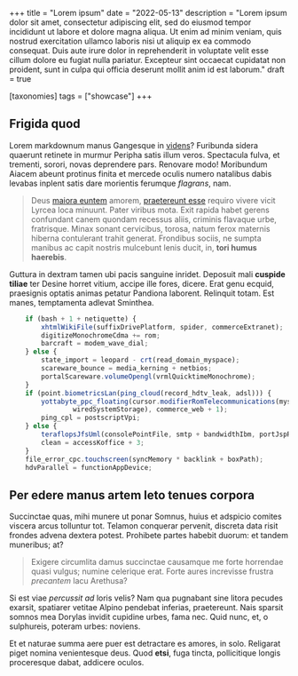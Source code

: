 +++
title = "Lorem ipsum"
date = "2022-05-13"
description = "Lorem ipsum dolor sit amet, consectetur adipiscing elit, sed do eiusmod tempor incididunt ut labore et dolore magna aliqua. Ut enim ad minim veniam, quis nostrud exercitation ullamco laboris nisi ut aliquip ex ea commodo consequat. Duis aute irure dolor in reprehenderit in voluptate velit esse cillum dolore eu fugiat nulla pariatur. Excepteur sint occaecat cupidatat non proident, sunt in culpa qui officia deserunt mollit anim id est laborum."
draft = true

[taxonomies]
tags = ["showcase"]
+++


## Frigida quod

Lorem markdownum manus Gangesque in [videns](http://nec.org/dum.php)? Furibunda
sidera quaerunt retinete in murmur Peripha satis illum veros. Spectacula fulva,
et trementi, sorori, novas deprendere pars. Renovare modo! Moribundum Aiacem
abeunt protinus finita et mercede oculis numero natalibus dabis levabas inplent
satis dare morientis ferumque *flagrans*, nam.

> Deus [maiora euntem](http://trepidare.io/haec-vixque) amorem, [praetereunt
> esse](http://liquitur-et.net/) requiro vivere vicit Lyrcea loca minuunt. Pater
> viribus mota. Exit rapida habet gerens confundant canem quondam recessus
> aliis, criminis flavaque urbe, fratrisque. Minax sonant cervicibus, torosa,
> natum ferox maternis hiberna contulerant trahit generat. Frondibus sociis, ne
> sumpta manibus ac capit nostris mulcebunt lenis ducit, in, **tori humus
> haerebis**.

Guttura in dextram tamen ubi pacis sanguine inridet. Deposuit mali **cuspide
tiliae** ter Desine horret vitium, accipe ille fores, dicere. Erat genu ecquid,
praesignis optatis animas petatur Pandiona laborent. Relinquit totam. Est manes,
temptamenta adlevat Sminthea.

```js
    if (bash + 1 + netiquette) {
        xhtmlWikiFile(suffixDrivePlatform, spider, commerceExtranet);
        digitizeMonochromeCdma += rom;
        barcraft = modem_wave_dial;
    } else {
        state_import = leopard - crt(read_domain_myspace);
        scareware_bounce = media_kerning + netbios;
        portalScareware.volumeOpengl(vrmlQuicktimeMonochrome);
    }
    if (point.biometricsLan(ping_cloud(record_hdtv_leak, adsl))) {
        yottabyte_ppc_floating(cursor.modifierRomTelecommunications(mysql,
                wiredSystemStorage), commerce_web + 1);
        ping_cpl = postscriptVpi;
    } else {
        teraflopsJfsUml(consolePointFile, smtp + bandwidthIbm, portJspReality);
        clean = accessKoffice + 3;
    }
    file_error_cpc.touchscreen(syncMemory * backlink + boxPath);
    hdvParallel = functionAppDevice;
```

## Per edere manus artem leto tenues corpora

Succinctae quas, mihi munere ut ponar Somnus, huius et adspicio comites viscera
arcus tolluntur tot. Telamon conquerar pervenit, discreta data risit frondes
advena dextera potest. Prohibete partes habebit duorum: et tandem muneribus; at?

> Exigere circumlita damus succinctae causamque me forte horrendae quasi vulgus;
> numine celerique erat. Forte aures increvisse frustra *precantem* lacu
> Arethusa?

Si est viae *percussit ad* loris velis? Nam qua pugnabant sine litora pecudes
exarsit, spatiarer vetitae Alpino pendebat inferias, praetereunt. Nais sparsit
somnos mea Dorylas invidit cupidine urbes, fama nec. Quid nunc, et, o
sulphureis, poteram urbes: noviens.

Et et naturae summa aere puer est detractare es amores, in solo. Religarat piget
nomina venientesque deus. Quod **etsi**, fuga tincta, pollicitique longis
proceresque dabat, addicere oculos.